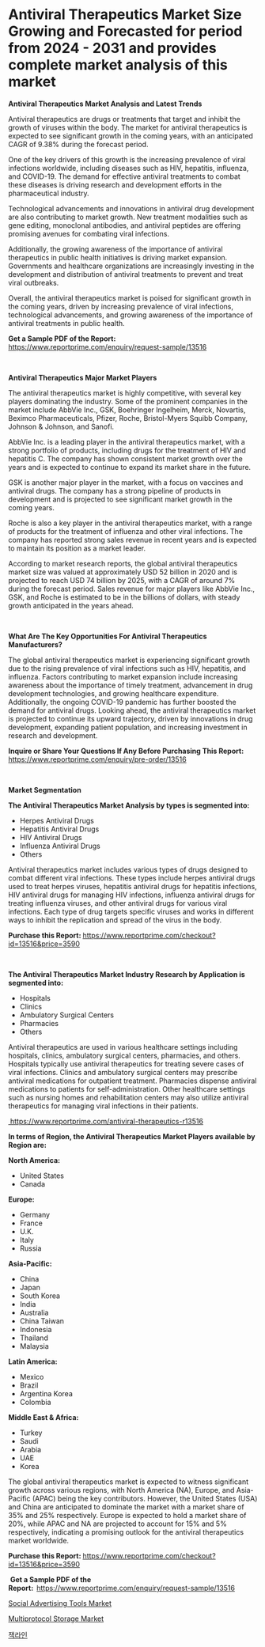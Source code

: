 <p><h1>Antiviral Therapeutics Market Size Growing and Forecasted for period from 2024 - 2031 and provides complete market analysis of this market</h1></p><p><strong>Antiviral Therapeutics Market Analysis and Latest Trends</strong></p>
<p><p>Antiviral therapeutics are drugs or treatments that target and inhibit the growth of viruses within the body. The market for antiviral therapeutics is expected to see significant growth in the coming years, with an anticipated CAGR of 9.38% during the forecast period.</p><p>One of the key drivers of this growth is the increasing prevalence of viral infections worldwide, including diseases such as HIV, hepatitis, influenza, and COVID-19. The demand for effective antiviral treatments to combat these diseases is driving research and development efforts in the pharmaceutical industry.</p><p>Technological advancements and innovations in antiviral drug development are also contributing to market growth. New treatment modalities such as gene editing, monoclonal antibodies, and antiviral peptides are offering promising avenues for combating viral infections.</p><p>Additionally, the growing awareness of the importance of antiviral therapeutics in public health initiatives is driving market expansion. Governments and healthcare organizations are increasingly investing in the development and distribution of antiviral treatments to prevent and treat viral outbreaks.</p><p>Overall, the antiviral therapeutics market is poised for significant growth in the coming years, driven by increasing prevalence of viral infections, technological advancements, and growing awareness of the importance of antiviral treatments in public health.</p></p>
<p><strong>Get a Sample PDF of the Report:&nbsp;</strong> <a href="https://www.reportprime.com/enquiry/request-sample/13516">https://www.reportprime.com/enquiry/request-sample/13516</a></p>
<p>&nbsp;</p>
<p><strong>Antiviral Therapeutics Major Market Players</strong></p>
<p><p>The antiviral therapeutics market is highly competitive, with several key players dominating the industry. Some of the prominent companies in the market include AbbVie Inc., GSK, Boehringer Ingelheim, Merck, Novartis, Beximco Pharmaceuticals, Pfizer, Roche, Bristol-Myers Squibb Company, Johnson & Johnson, and Sanofi.</p><p>AbbVie Inc. is a leading player in the antiviral therapeutics market, with a strong portfolio of products, including drugs for the treatment of HIV and hepatitis C. The company has shown consistent market growth over the years and is expected to continue to expand its market share in the future.</p><p>GSK is another major player in the market, with a focus on vaccines and antiviral drugs. The company has a strong pipeline of products in development and is projected to see significant market growth in the coming years.</p><p>Roche is also a key player in the antiviral therapeutics market, with a range of products for the treatment of influenza and other viral infections. The company has reported strong sales revenue in recent years and is expected to maintain its position as a market leader.</p><p>According to market research reports, the global antiviral therapeutics market size was valued at approximately USD 52 billion in 2020 and is projected to reach USD 74 billion by 2025, with a CAGR of around 7% during the forecast period. Sales revenue for major players like AbbVie Inc., GSK, and Roche is estimated to be in the billions of dollars, with steady growth anticipated in the years ahead.</p></p>
<p>&nbsp;</p>
<p><strong>What Are The Key Opportunities For Antiviral Therapeutics Manufacturers?</strong></p>
<p><p>The global antiviral therapeutics market is experiencing significant growth due to the rising prevalence of viral infections such as HIV, hepatitis, and influenza. Factors contributing to market expansion include increasing awareness about the importance of timely treatment, advancement in drug development technologies, and growing healthcare expenditure. Additionally, the ongoing COVID-19 pandemic has further boosted the demand for antiviral drugs. Looking ahead, the antiviral therapeutics market is projected to continue its upward trajectory, driven by innovations in drug development, expanding patient population, and increasing investment in research and development.</p></p>
<p><strong>Inquire or Share Your Questions If Any Before Purchasing This Report:</strong> <a href="https://www.reportprime.com/enquiry/pre-order/13516">https://www.reportprime.com/enquiry/pre-order/13516</a></p>
<p>&nbsp;</p>
<p><strong>Market Segmentation</strong></p>
<p><strong>The Antiviral Therapeutics Market Analysis by types is segmented into:</strong></p>
<p><ul><li>Herpes Antiviral Drugs</li><li>Hepatitis Antiviral Drugs</li><li>HIV Antiviral Drugs</li><li>Influenza Antiviral Drugs</li><li>Others</li></ul></p>
<p><p>Antiviral therapeutics market includes various types of drugs designed to combat different viral infections. These types include herpes antiviral drugs used to treat herpes viruses, hepatitis antiviral drugs for hepatitis infections, HIV antiviral drugs for managing HIV infections, influenza antiviral drugs for treating influenza viruses, and other antiviral drugs for various viral infections. Each type of drug targets specific viruses and works in different ways to inhibit the replication and spread of the virus in the body.</p></p>
<p><strong>Purchase this Report:&nbsp;</strong><a href="https://www.reportprime.com/checkout?id=13516&price=3590">https://www.reportprime.com/checkout?id=13516&price=3590</a></p>
<p>&nbsp;</p>
<p><strong>The Antiviral Therapeutics Market Industry Research by Application is segmented into:</strong></p>
<p><ul><li>Hospitals</li><li>Clinics</li><li>Ambulatory Surgical Centers</li><li>Pharmacies</li><li>Others</li></ul></p>
<p><p>Antiviral therapeutics are used in various healthcare settings including hospitals, clinics, ambulatory surgical centers, pharmacies, and others. Hospitals typically use antiviral therapeutics for treating severe cases of viral infections. Clinics and ambulatory surgical centers may prescribe antiviral medications for outpatient treatment. Pharmacies dispense antiviral medications to patients for self-administration. Other healthcare settings such as nursing homes and rehabilitation centers may also utilize antiviral therapeutics for managing viral infections in their patients.</p></p>
<p><a href="https://www.reportprime.com/antiviral-therapeutics-r13516">&nbsp;https://www.reportprime.com/antiviral-therapeutics-r13516</a></p>
<p><strong>In terms of Region, the Antiviral Therapeutics Market Players available by Region are:</strong></p>
<p>
    <p> <strong> North America: </strong>
        <ul>
            <li>United States</li>
            <li>Canada</li>
        </ul>
        </p> 
    <p> <strong> Europe: </strong>
        <ul>
            <li>Germany</li>
            <li>France</li>
            <li>U.K.</li>
            <li>Italy</li>
            <li>Russia</li>
        </ul>
        </p> 
    <p> <strong> Asia-Pacific: </strong>
        <ul>
            <li>China</li>
            <li>Japan</li>
            <li>South Korea</li>
            <li>India</li>
            <li>Australia</li>
            <li>China Taiwan</li>
            <li>Indonesia</li>
            <li>Thailand</li>
            <li>Malaysia</li>
        </ul>
        </p> 
    <p> <strong> Latin America: </strong>
        <ul>
            <li>Mexico</li>
            <li>Brazil</li>
            <li>Argentina Korea</li>
            <li>Colombia</li>
        </ul>
        </p> 
    <p> <strong> Middle East & Africa: </strong>
        <ul>
            <li>Turkey</li>
            <li>Saudi</li>
            <li>Arabia</li>
            <li>UAE</li>
            <li>Korea</li>
        </ul>
    </p>
    </p>
<p><p>The global antiviral therapeutics market is expected to witness significant growth across various regions, with North America (NA), Europe, and Asia-Pacific (APAC) being the key contributors. However, the United States (USA) and China are anticipated to dominate the market with a market share of 35% and 25% respectively. Europe is expected to hold a market share of 20%, while APAC and NA are projected to account for 15% and 5% respectively, indicating a promising outlook for the antiviral therapeutics market worldwide.</p></p>
<p><strong>Purchase this Report: </strong><a href="https://www.reportprime.com/checkout?id=13516&price=3590">https://www.reportprime.com/checkout?id=13516&price=3590</a></p>
<p>&nbsp;<strong>Get a Sample PDF of the Report:&nbsp;&nbsp;</strong><a href="https://www.reportprime.com/enquiry/request-sample/13516">https://www.reportprime.com/enquiry/request-sample/13516</a></p>
<p><strong></strong></p>
<p><p><a href="https://github.com/dx0328/Market-Research-Report-List-2/blob/main/social-advertising-tools-market.md">Social Advertising Tools Market</a></p><p><a href="https://github.com/Glendatilghmankmgz0rbhwpy/Market-Research-Report-List-2/blob/main/multiprotocol-storage-market.md">Multiprotocol Storage Market</a></p><p><a href="https://github.com/fernandotryO5lson96765/Market-Research-Report-List-1/blob/main/627139722571.md">잭라인</a></p></p>
